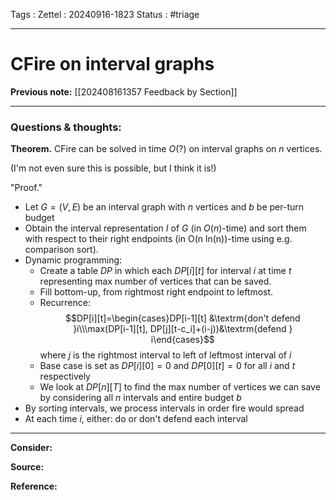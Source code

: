 Tags :
Zettel :  20240916-1823
Status : #triage 

-----

# CFire on interval graphs

**Previous note:** [[202408161357 Feedback by Section]]

-----

### Questions & thoughts:


**Theorem.** CFire can be solved in time $O(?)$ on interval graphs on $n$ vertices.

(I'm not even sure this is possible, but I think it is!)

"Proof."
 - Let $G=(V, E)$ be an interval graph with $n$ vertices and $b$ be per-turn budget
 - Obtain the interval representation $I$ of $G$ (in $O(n)$-time) and sort them with respect to their right endpoints (in O(n ln(n))-time using e.g. comparison sort).
 - Dynamic programming:
	 - Create a table $DP$ in which each $DP[i][t]$ for interval $i$ at time $t$ representing max number of vertices that can be saved.
	 - Fill bottom-up, from rightmost right endpoint to leftmost.
	 - Recurrence: $$DP[i][t]=\begin{cases}DP[i-1][t] &\textrm{don't defend }i\\\max(DP[i-1][t], DP[j][t-c_i]+(i-j))&\textrm{defend } i\end{cases}$$ where $j$ is the rightmost interval to left of leftmost interval of $i$
	 - Base case is set as $DP[i][0]=0$ and $DP[0][t]=0$ for all $i$ and $t$ respectively 
	 - We look at $DP[n][T]$ to find the max number of vertices we can save by considering all $n$ intervals and entire budget $b$
 - By sorting intervals, we process intervals in order fire would spread
 - At each time $i$, either: do or don't defend each interval



-----
 
**Consider:**


**Source:** 


**Reference:** 
